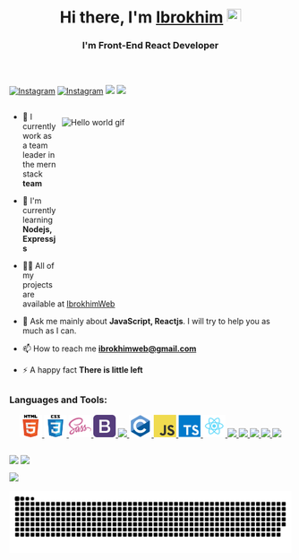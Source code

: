 <h1 align="center"> Hi there, I'm <a href="https://ibrokhimweb.uz/" target="_blank">Ibrokhim</a> <img src="https://media.giphy.com/media/hvRJCLFzcasrR4ia7z/giphy.gif" width="25px" height="25px"></h1>

<h3 align="center">I'm Front-End React Developer</h3>  

##

<br>

<a href="https://www.youtube.com/c/CYBERSTEP1" target="_blank"><img src="https://img.shields.io/badge/Youtube-%23E4405f.svg?&style=flat-square&logo=youtube&logoColor=white" alt="Instagram"></a>
<a href="https://instagram.com/ibrokhimweb" target="_blank"><img src="https://img.shields.io/badge/Instagram-%23E4405F.svg?&style=flat-square&logo=instagram&logoColor=white" alt="Instagram"></a>
<a href="https://t.me/IbrokhimWeb" target="_blank"><img src="https://img.shields.io/badge/Telegram-%231877F2.svg?&style=flat-square&logo=telegram&logoColor=white%22%20alt=%22Telegram"></a>
<a href="https://www.linkedin.com/in/IbrokhimWeb/" target="_blank"><img src="https://img.shields.io/badge/LinkedIn-%231877F2.svg?&style=flat-square&logo=LinkedIn&logoColor=white%22%20alt=%22LinkedIn"></a>



##

<img style="margin:10px" align="right" alt="Hello world gif" src="https://camo.githubusercontent.com/e20822b4282c07ffd010cd05f855a6561d3b62358ca9e607e4901288dd748fcb/68747470733a2f2f63646e2e6472696262626c652e636f6d2f75736572732f323133313939332f73637265656e73686f74732f343934383733362f74686f75676874776f726b732d6769665f6472696262626c652e676966" height="300" width="400" />


##

- 🔭 I currently work as a team leader in the mern stack **team**

- 🌱 I'm currently learning **Nodejs, Expressjs**

- 👨‍💻 All of my projects are available at [IbrokhimWeb](https://github.com/IbrokhimWeb)

- 💬 Ask me mainly about **JavaScript, Reactjs**.  I will try to help you as much as I can.

- 📫 How to reach me **ibrokhimweb@gmail.com**

- ⚡ A happy fact **There is little left**

##

### Languages and Tools:

<div display="flex" align="center" >
  <a href="https://html.com/">
    <img height="40px" src="https://raw.githubusercontent.com/github/explore/80688e429a7d4ef2fca1e82350fe8e3517d3494d/topics/html/html.png" />
  <a/>
  <a href="https://www.w3schools.com/css/default.asp">
    <img height="40px" src="https://raw.githubusercontent.com/github/explore/80688e429a7d4ef2fca1e82350fe8e3517d3494d/topics/css/css.png" />
  <a/>
  <a href="https://sass-lang.com/">
    <img height="40px" src="https://raw.githubusercontent.com/github/explore/80688e429a7d4ef2fca1e82350fe8e3517d3494d/topics/sass/sass.png" />
  <a/>
  <a href="https://getbootstrap.com/">
    <img height="40px" src="https://raw.githubusercontent.com/github/explore/80688e429a7d4ef2fca1e82350fe8e3517d3494d/topics/bootstrap/bootstrap.png" />
  <a/>
  <a href="https://tailwindcss.com/">
    <img height="40px" src="https://seeklogo.com/images/T/tailwind-css-logo-5AD4175897-seeklogo.com.png" />
  <a/>
  <a href="https://www.w3schools.com/c/index.php">
    <img height="40px" src="https://raw.githubusercontent.com/devicons/devicon/master/icons/c/c-original.svg" />  
  <a/>
  <a href="https://www.javascript.com/">
    <img height="40px" src="https://raw.githubusercontent.com/github/explore/80688e429a7d4ef2fca1e82350fe8e3517d3494d/topics/javascript/javascript.png" />
  <a/>
  <a href="https://www.typescriptlang.org/">
    <img height="40px" src="https://raw.githubusercontent.com/devicons/devicon/master/icons/typescript/typescript-original.svg" />
  <a/>
  <a href="https://react.dev/">
    <img height="40px" src="https://raw.githubusercontent.com/github/explore/80688e429a7d4ef2fca1e82350fe8e3517d3494d/topics/react/react.png" />
  <a/>
  <a href="https://nextjs.org/">
    <img height="40px" src="https://www.rlogical.com/wp-content/uploads/2021/08/Rlogical-Blog-Images-thumbnail.png">
  <a/>
  <a href="https://redux.js.org/">
    <img height="40px" src="https://cdn.icon-icons.com/icons2/2415/PNG/512/redux_original_logo_icon_146365.png">
  <a/>
  <a href="https://nodejs.org/">
    <img height="40px" src="https://static-00.iconduck.com/assets.00/node-js-icon-227x256-913nazt0.png" />
  <a/>
  <a href="https://expressjs.com/">
    <img height="40px" src="https://adware-technologies.s3.amazonaws.com/uploads/technology/thumbnail/20/express-js.png" />
  <a/>
  <a href="https://www.postgresql.org/">
    <img height="50px" src="https://www.logo.wine/a/logo/PostgreSQL/PostgreSQL-Logo.wine.svg" />
  <a/>
</div>

##





<div display="flex">
  <p>
    <img width="55%" align="top" src="https://github-readme-stats.vercel.app/api?username=IbrokhimWeb&show_icons=true&hide_border=true&&count_private=true&include_all_commits=true&theme=github_dark" />
    <img width="40%" align="top" src="https://github-readme-stats.vercel.app/api/top-langs/?username=IbrokhimWeb&exclude_repo=KNN-Image-Classification&show_icons=true&hide_border=true&layout=compact&langs_count=8&theme=github_dark"/>
  </p>
</div>

<img src="https://capsule-render.vercel.app/api?type=waving&color=gradient&height=60&section=footer&width=100"/>

![Snake animation](https://raw.githubusercontent.com/platane/platane/output/github-contribution-grid-snake-dark.svg)


